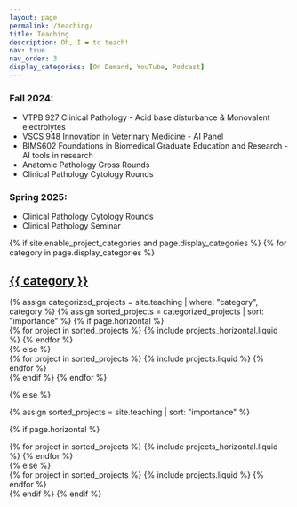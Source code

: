 ```yaml
---
layout: page
permalink: /teaching/
title: Teaching
description: Oh, I ❤️ to teach!
nav: true
nav_order: 3
display_categories: [On Demand, YouTube, Podcast]
---
```


<div class="projects">
  <div class="course">
    <div>
      <h3>Fall 2024:</h3>
      <ul>
        <li>VTPB 927 Clinical Pathology - Acid base disturbance & Monovalent electrolytes</li>
        <li>VSCS 948 Innovation in Veterinary Medicine - AI Panel</li>
        <li>BIMS602 Foundations in Biomedical Graduate Education and Research - AI tools in research</li>
        <li>Anatomic Pathology Gross Rounds</li>
        <li>Clinical Pathology Cytology Rounds</li>
      </ul>
    </div>
    <div>
      <h3>Spring 2025:</h3>
      <ul>
        <li>Clinical Pathology Cytology Rounds</li>
        <li>Clinical Pathology Seminar</li>
      </ul>
    </div>
  </div>
{% if site.enable_project_categories and page.display_categories %}
  <!-- Display categorized projects -->
  {% for category in page.display_categories %}
  <a id="{{ category }}" href=".#{{ category }}">
    <h2 class="category">{{ category }}</h2>
  </a>
  {% assign categorized_projects = site.teaching | where: "category", category %}
  {% assign sorted_projects = categorized_projects | sort: "importance" %}
  <!-- Generate cards for each teaching -->
  {% if page.horizontal %}
  <div class="container">
    <div class="row row-cols-1 row-cols-md-2">
    {% for project in sorted_projects %}
      {% include projects_horizontal.liquid %}
    {% endfor %}
    </div>
  </div>
  {% else %}
  <div class="row row-cols-1 row-cols-md-3">
    {% for project in sorted_projects %}
      {% include projects.liquid %}
    {% endfor %}
  </div>
  {% endif %}
  {% endfor %}

{% else %}

<!-- Display teaching without categories -->

{% assign sorted_projects = site.teaching | sort: "importance" %}

  <!-- Generate cards for each project -->

{% if page.horizontal %}

  <div class="container">
    <div class="row row-cols-1 row-cols-md-2">
    {% for project in sorted_projects %}
      {% include projects_horizontal.liquid %}
    {% endfor %}
    </div>
  </div>
  {% else %}
  <div class="row row-cols-1 row-cols-md-3">
    {% for project in sorted_projects %}
      {% include projects.liquid %}
    {% endfor %}
  </div>
  {% endif %}
{% endif %}
</div>
